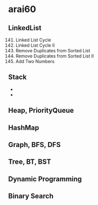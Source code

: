 # arai60
## LinkedList
141. Linked List Cycle
142. Linked List Cycle II
83. Remove Duplicates from Sorted List
82. Remove Duplicates from Sorted List II
2. Add Two Numbers

## Stack
- 
- 

## Heap, PriorityQueue

## HashMap


## Graph, BFS, DFS


## Tree, BT, BST


## Dynamic Programming


## Binary Search
